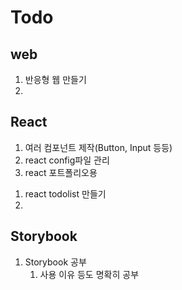 # Todo

## web
1. 반응형 웹 만들기
2. 

## React
1. 여러 컴포넌트 제작(Button, Input 등등)
2. react config파일 관리
3. react 포트폴리오용 
  1) react todolist 만들기
  2) 

## Storybook 
1. Storybook 공부
   1. 사용 이유 등도 명확히 공부



